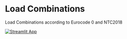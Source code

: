 # Load Combinations
 Load Combinations according to Eurocode 0 and NTC2018
 
 [![Streamlit App](https://static.streamlit.io/badges/streamlit_badge_black_white.svg)](https://sononicola-load-combinations-main-streamlit-p27xk6.streamlitapp.com/)
